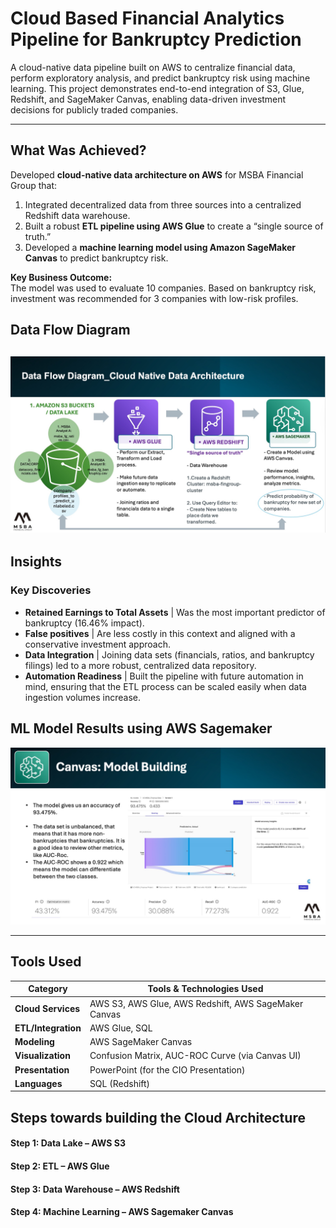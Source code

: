 # Cloud Based Financial Analytics Pipeline for Bankruptcy Prediction

A cloud-native data pipeline built on AWS to centralize financial data, perform exploratory analysis, and predict bankruptcy risk using machine learning. This project demonstrates end-to-end integration of S3, Glue, Redshift, and SageMaker Canvas, enabling data-driven investment decisions for publicly traded companies.

---
## What Was Achieved?
Developed **cloud-native data architecture on AWS** for MSBA Financial Group that:

  1. Integrated decentralized data from three sources into a centralized Redshift data warehouse.
  2. Built a robust **ETL pipeline using AWS Glue** to create a “single source of truth.”
  3. Developed a **machine learning model using Amazon SageMaker Canvas** to predict bankruptcy risk.

**Key Business Outcome:**  
The model was used to evaluate 10 companies. Based on bankruptcy risk, investment was recommended for 3 companies with low-risk profiles.

## Data Flow Diagram
![Data Flow Diagram](https://github.com/SalazarHerna/Cloud-Based-Financial-Analytics-Pipeline-for-Bankruptcy-Prediction/blob/eb21ebb2e9ec799deb0f731da4410783004aef18/CloudTechnology%20AWS/DataFlow%20Diagram.jpeg)
---
## Insights

### Key Discoveries
- **Retained Earnings to Total Assets** | Was the most important predictor of bankruptcy (16.46% impact).
- **False positives** | Are less costly in this context and aligned with a conservative investment approach.
- **Data Integration** | Joining data sets (financials, ratios, and bankruptcy filings) led to a more robust, centralized data repository.
- **Automation Readiness** | Built the pipeline with future automation in mind, ensuring that the ETL process can be scaled easily when data ingestion volumes increase.

## ML Model Results using AWS Sagemaker
![Visual Description](https://github.com/SalazarHerna/Cloud-Based-Financial-Analytics-Pipeline-for-Bankruptcy-Prediction/blob/9250191a90c58d3c74556cf677eccf3e35814084/CloudTechnology%20AWS/Sagemaker%20Model%20Results.jpeg)

---
## Tools Used

| Category              | Tools & Technologies Used                        |
|-----------------------|--------------------------------------------------|
| **Cloud Services**     | AWS S3, AWS Glue, AWS Redshift, AWS SageMaker Canvas |
| **ETL/Integration**    | AWS Glue, SQL                                   |
| **Modeling**           | AWS SageMaker Canvas                            |
| **Visualization**      | Confusion Matrix, AUC-ROC Curve (via Canvas UI) |
| **Presentation**       | PowerPoint (for the CIO Presentation)           |
| **Languages**          | SQL (Redshift)                                  |

## Steps towards building the Cloud Architecture

#### Step 1: Data Lake – AWS S3
#### Step 2: ETL – AWS Glue
#### Step 3: Data Warehouse – AWS Redshift
#### Step 4: Machine Learning – AWS Sagemaker Canvas
